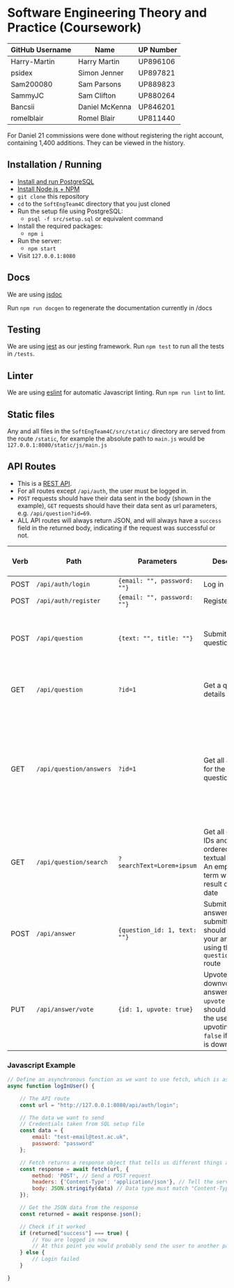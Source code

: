 # Software Engineering Theory and Practice (Coursework)

GitHub Username|Name|UP Number
-|-|-
Harry-Martin|Harry Martin|UP896106
psidex|Simon Jenner|UP897821
Sam200080|Sam Parsons|UP889823
SammyJC|Sam Clifton|UP880264
Bancsii|Daniel McKenna|UP846201
romelblair|Romel Blair|UP811440

For Daniel 21 commissions were done without registering the right account, containing 1,400 additions. They can be viewed in the history.

## Installation / Running

- [Install and run PostgreSQL](https://www.postgresqltutorial.com/install-postgresql/)
- [Install Node.js + NPM](https://nodejs.org/en/)
- `git clone` this repository
- `cd` to the `SoftEngTeam4C` directory that you just cloned
- Run the setup file using PostgreSQL:
  - `psql -f src/setup.sql` or equivalent command
- Install the required packages:
  - `npm i`
- Run the server:
  - `npm start`
- Visit `127.0.0.1:8080`

## Docs

We are using [jsdoc](https://jsdoc.app/)

Run `npm run docgen` to regenerate the documentation currently in /docs

## Testing

We are using [jest](https://jestjs.io/) as our jesting framework. Run `npm test` to run all the tests in `/tests`.

## Linter

We are using [eslint](https://eslint.org/) for automatic Javascript linting. Run `npm run lint` to lint.

## Static files

Any and all files in the `SoftEngTeam4C/src/static/` directory are served from the route `/static`, for example the absolute path to `main.js` would be  `127.0.0.1:8080/static/js/main.js`

## API Routes

- This is a [REST API](https://restfulapi.net/).
- For all routes except `/api/auth`, the user must be logged in.
- `POST` requests should have their data sent in the body (shown in the example), `GET` requests should have their data sent as url parameters, e.g. `/api/question?id=69`.
- ALL API routes will always return JSON, and will always have a `success` field in the returned body, indicating if the request was successful or not.

Verb|Path|Parameters|Description|Returns (includes example)
-|-|-|-|-
POST|`/api/auth/login`|`{email: "", password: ""}`|Log in|`{success: true\|false}`
POST|`/api/auth/register`|`{email: "", password: ""}`|Register user|`{success: true\|false}`
POST|`/api/question`|`{text: "", title: ""}`|Submit a question|The ID of the newly created question - `{success: true, id: 1}`
GET|`/api/question`|`?id=1`|Get a questions details|`{success: true, text: "", title: "", date: "", user_id: 1}`
GET|`/api/question/answers`|`?id=1`|Get all answers for the given question ID|A field with an array of objects, each containing `id`, `text`, `score`, and `user_id` - `{success: true, answers: [{...}, {...}, etc.]}`
GET|`/api/question/search`|`?searchText=Lorem+ipsum`|Get all question IDs and titles; ordered using textual search. An empty search term will return result ordered by date|`[{id: 1, title: "Lorem ipsum dolor sit"}, ...]`
POST|`/api/answer`|`{question_id: 1, text: ""}`|Submit an answer. After submitting you should refresh your answer list using the `question/answers` route|`{success: true\|false}`
PUT|`/api/answer/vote`|`{id: 1, upvote: true}`|Upvote / downvote an answer. The `upvote` field should be `true` if the user is upvoting, and `false` if the user is downvoting|The new score - `{success: true\|false, score: 1}`

### Javascript Example

```javascript
// Define an asynchronous function as we want to use fetch, which is asynchronous
async function logInUser() {

    // The API route
    const url = "http://127.0.0.1:8080/api/auth/login";

    // The data we want to send
    // Credentials taken from SQL setup file
    const data = {
        email: "test-email@test.ac.uk",
        password: "password"
    };

    // Fetch returns a response object that tells us different things about the response
    const response = await fetch(url, {
        method: 'POST', // Send a POST request
        headers: {'Content-Type': 'application/json'}, // Tell the server we are sending JSON
        body: JSON.stringify(data) // Data type must match "Content-Type" header
    });

    // Get the JSON data from the response
    const returned = await response.json();

    // Check if it worked
    if (returned["success"] === true) {
        // You are logged in now
        // At this point you would probably send the user to another page (like a home page)
    } else {
        // Login failed
    }

}
```
